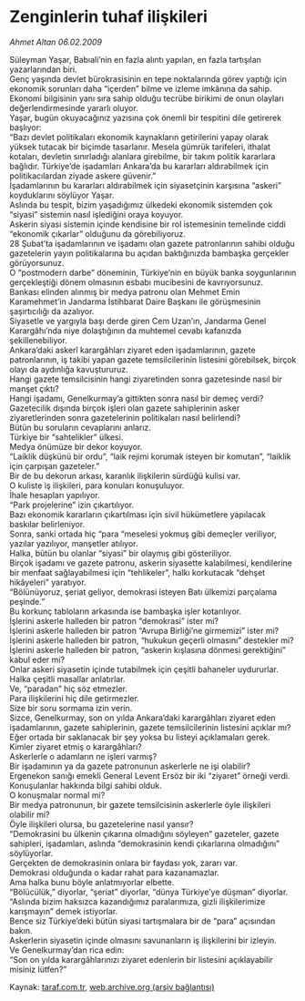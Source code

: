 # Zenginlerin tuhaf ilişkileri

*Ahmet Altan 06.02.2009*

<div class="yazi">Süleyman Yaşar, Babıali’nin en fazla alıntı yapılan, en fazla tartışılan yazarlarından biri. <br/>Genç yaşında devlet bürokrasisinin en tepe noktalarında görev yaptığı için ekonomik sorunları daha “içerden” bilme ve izleme imkânına da sahip. <br/>Ekonomi bilgisinin yanı sıra sahip olduğu tecrübe birikimi de onun olayları değerlendirmesinde yararlı oluyor. <br/>Yaşar, bugün okuyacağınız yazısına çok önemli bir tespitini dile getirerek başlıyor: <br/>“Bazı devlet politikaları ekonomik kaynakların getirilerini yapay olarak yüksek tutacak bir biçimde tasarlanır. Mesela gümrük tarifeleri, ithalat kotaları, devletin sınırladığı alanlara girebilme, bir takım politik kararlara bağlıdır. Türkiye’de işadamları Ankara’da bu kararları aldırabilmek için politikacılardan ziyade askere güvenir.” <br/>İşadamlarının bu kararları aldırabilmek için siyasetçinin karşısına “askeri” koyduklarını söylüyor Yaşar. <br/>Aslında bu tespit, bizim yaşadığımız ülkedeki ekonomik sistemden çok “siyasi” sistemin nasıl işlediğini oraya koyuyor. <br/>Askerin siyasi sistemin içinde kendisine bir rol istemesinin temelinde ciddi “ekonomik çıkarlar” olduğunu da görebiliyoruz. <br/>28 Şubat’ta işadamlarının ve işadamı olan gazete patronlarının sahibi olduğu gazetelerin yayın politikalarına bu açıdan baktığınızda bambaşka gerçekler görüyorsunuz. <br/>O “postmodern darbe” döneminin, Türkiye’nin en büyük banka soygunlarının gerçekleştiği dönem olmasının esbabı mucibesini de kavrıyorsunuz. <br/>Bankası elinden alınmış bir medya patronu olan Mehmet Emin Karamehmet’in Jandarma İstihbarat Daire Başkanı ile görüşmesinin şaşırtıcılığı da azalıyor. <br/>Siyasetle ve yargıyla başı derde giren Cem Uzan’ın, Jandarma Genel Karargâhı’nda niye dolaştığının da muhtemel cevabı kafanızda şekillenebiliyor. <br/>Ankara’daki askerî karargâhları ziyaret eden işadamlarının, gazete patronlarının, iş takibi yapan gazete temsilcilerinin listesini görebilsek, birçok olayı da aydınlığa kavuştururuz. <br/>Hangi gazete temsilcisinin hangi ziyaretinden sonra gazetesinde nasıl bir manşet çıktı? <br/>Hangi işadamı, Genelkurmay’a gittikten sonra nasıl bir demeç verdi? <br/>Gazetecilik dışında birçok işleri olan gazete sahiplerinin asker ziyaretlerinden sonra gazetelerinin politikaları nasıl belirlendi? <br/>Bütün bu soruların cevaplarını anlarız. <br/>Türkiye bir “sahtelikler” ülkesi. <br/>Medya önümüze bir dekor koyuyor. <br/>“Laiklik düşkünü bir ordu”, “laik rejimi korumak isteyen bir komutan”, “laiklik için çarpışan gazeteler.” <br/>Bir de bu dekorun arkası, karanlık ilişkilerin sürdüğü kulisi var. <br/>O kuliste iş ilişkileri, para konuları konuşuluyor. <br/>İhale hesapları yapılıyor. <br/>“Park projelerine” izin çıkartılıyor. <br/>Bazı ekonomik kararların çıkartılması için sivil hükümetlere yapılacak baskılar belirleniyor. <br/>Sonra, sanki ortada hiç “para “meselesi yokmuş gibi demeçler veriliyor, yazılar yazılıyor, manşetler atılıyor. <br/>Halka, bütün bu olanlar “siyasi” bir olaymış gibi gösteriliyor. <br/>Birçok işadamı ve gazete patronu, askerin siyasette kalabilmesi, kendilerine bir menfaat sağlayabilmesi için “tehlikeler”, halkı korkutacak “dehşet hikâyeleri” yaratıyor. <br/>“Bölünüyoruz, şeriat geliyor, demokrasi isteyen Batı ülkemizi parçalama peşinde.” <br/>Bu korkunç tabloların arkasında ise bambaşka işler kotarılıyor. <br/>İşlerini askerle halleden bir patron “demokrasi” ister mi? <br/>İşlerini askerle halleden bir patron “Avrupa Birliği’ne girmemizi” ister mi? <br/>İşlerini askerle halleden bir patron, “hukukun geçerli olmasını” destekler mi? <br/>İşlerini askerle halleden bir patron, “askerin kışlasına dönmesi gerektiğini” kabul eder mi? <br/>Onlar askeri siyasetin içinde tutabilmek için çeşitli bahaneler uydururlar. <br/>Halka çeşitli masallar anlatırlar. <br/>Ve, “paradan” hiç söz etmezler. <br/>Para ilişkilerini hiç dile getirmezler. <br/>Size bir soru sormama izin verin. <br/>Sizce, Genelkurmay, son on yılda Ankara’daki karargâhları ziyaret eden işadamlarının, gazete sahiplerinin, gazete temsilcilerinin listesini açıklar mı? <br/>Eğer ortada bir saklanacak bir şey yoksa bu listeyi açıklamaları gerek. <br/>Kimler ziyaret etmiş o karargâhları? <br/>Askerlerle o adamların ne işleri varmış? <br/>Bir işadamının ya da gazete patronunun askerlerle ne işi olabilir? <br/>Ergenekon sanığı emekli General Levent Ersöz bir iki “ziyaret” örneği verdi. <br/>Konuşulanlar hakkında bilgi sahibi olduk. <br/>O konuşmalar normal mi? <br/>Bir medya patronunun, bir gazete temsilcisinin askerlerle öyle ilişkileri olabilir mi? <br/>Öyle ilişkileri olursa, bu gazetelerine nasıl yansır? <br/>“Demokrasini bu ülkenin çıkarına olmadığını söyleyen” gazeteler, gazete sahipleri, işadamları, aslında “demokrasinin kendi çıkarlarına olmadığını” söylüyorlar. <br/>Gerçekten de demokrasinin onlara bir faydası yok, zararı var. <br/>Demokrasi olduğunda o kadar rahat para kazanamazlar. <br/>Ama halka bunu böyle anlatmıyorlar elbette. <br/>“Bölücülük,” diyorlar, “şeriat” diyorlar, “dünya Türkiye’ye düşman” diyorlar. <br/>“Aslında bizim haksızca kazandığımız paralarımıza, gizli ilişkilerimize karışmayın” demek istiyorlar. <br/>Bence siz Türkiye’deki bütün siyasi tartışmalara bir de “para” açısından bakın. <br/>Askerlerin siyasetin içinde olmasını savunanların iş ilişkilerini bir izleyin. <br/>Ve Genelkurmay’dan rica edin: <br/>“Son on yılda karargâhlarınızı ziyaret edenlerin bir listesini açıklayabilir misiniz lütfen?”</div>

Kaynak: [taraf.com.tr](http://www.taraf.com.tr:80/makale/3897.htm), [web.archive.org (arşiv bağlantısı)](http://web.archive.org/web/20100428082201/http://www.taraf.com.tr:80/makale/3897.htm)
